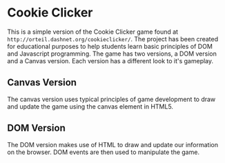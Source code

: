 Cookie Clicker
==============
This is a simple version of the Cookie Clicker game found at ```http://orteil.dashnet.org/cookieclicker/```. The project has been created for educational purposes to help students learn basic principles of DOM and Javascript programming. The game has two versions, a DOM version and a Canvas version. Each version has a different look to it's gameplay.

Canvas Version
--------------
The canvas version uses typical principles of game development to draw and update the game using the canvas element in HTML5.


DOM Version
-----------
The DOM version makes use of HTML to draw and update our information on the browser. DOM events are then used to manipulate the game.
